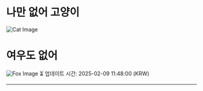 
# 나만 없어 고양이

![Cat Image](https://cdn2.thecatapi.com/images/9ot.jpg)

# 여우도 없어
![Fox Image](https://randomfox.ca/images/123.jpg)
⏳ 업데이트 시간: 2025-02-09 11:48:00 (KRW)

---
